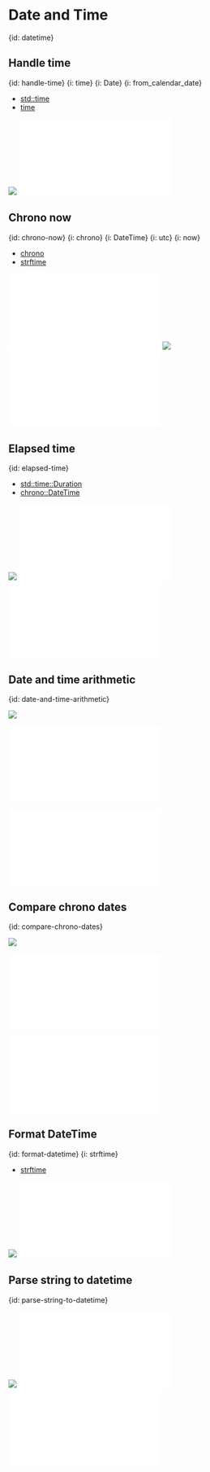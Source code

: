 # Date and Time
{id: datetime}

## Handle time
{id: handle-time}
{i: time}
{i: Date}
{i: from_calendar_date}

* [std::time](https://doc.rust-lang.org/std/time/index.html)
* [time](https://docs.rs/time/latest/time/)

![](examples/time-demo/Cargo.toml)
![](examples/time-demo/src/main.rs)

## Chrono now
{id: chrono-now}
{i: chrono}
{i: DateTime}
{i: utc}
{i: now}

* [chrono](https://crates.io/crates/chrono)
* [strftime](https://docs.rs/chrono/latest/chrono/format/strftime/index.html)

![](examples/chrono-demo/src/main.rs)
![](examples/chrono-demo/Cargo.toml)
![](examples/chrono-demo/out.txt)

## Elapsed time
{id: elapsed-time}


* [std::time::Duration](https://doc.rust-lang.org/std/time/struct.Duration.html)
* [chrono::DateTime](https://docs.rs/chrono/latest/chrono/struct.DateTime.html)

![](examples/chrono-elapsed-time/Cargo.toml)
![](examples/chrono-elapsed-time/out.txt)
![](examples/chrono-elapsed-time/src/main.rs)

## Date and time arithmetic
{id: date-and-time-arithmetic}

![](examples/chrono-date-arithmetic/Cargo.toml)

![](examples/chrono-date-arithmetic/src/main.rs)

![](examples/chrono-date-arithmetic/out.txt)

## Compare chrono dates
{id: compare-chrono-dates}

![](examples/chrono-compare-dates/Cargo.toml)

![](examples/chrono-compare-dates/src/main.rs)

![](examples/chrono-compare-dates/out.txt)

## Format DateTime
{id: format-datetime}
{i: strftime}

* [strftime](https://docs.rs/chrono/0.4.31/chrono/format/strftime/index.html)

![](examples/chrono-format-date/Cargo.toml)
![](examples/chrono-format-date/src/main.rs)

## Parse string to datetime
{id: parse-string-to-datetime}

![](examples/chrono-parse-date-string/Cargo.toml)
![](examples/chrono-parse-date-string/src/main.rs)
![](examples/chrono-parse-date-string/out.txt)

